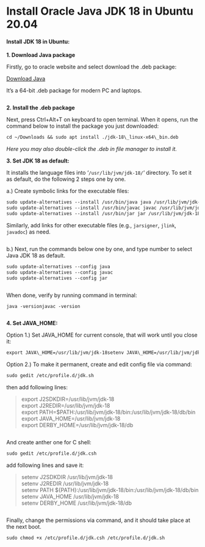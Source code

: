 # Install Oracle Java JDK 18 in Ubuntu 20.04

#### **Install JDK 18 in Ubuntu:**

**1. Download Java package**

Firstly, go to oracle website and select download the .deb package:

[Download Java](https://www.oracle.com/java/technologies/downloads/)

It’s a 64-bit .deb package for modern PC and laptops.

<figure><img src="https://ubuntuhandbook.org/wp-content/uploads/2022/03/download-java-600x202.webp" alt=""><figcaption></figcaption></figure>

**2. Install the .deb package**

Next, press Ctrl+Alt+T on keyboard to open terminal. When it opens, run the command below to install the package you just downloaded:

```txt
cd ~/Downloads && sudo apt install ./jdk-18\_linux-x64\_bin.deb
```

_Here you may also double-click the .deb in file manager to install it._

**3. Set JDK 18 as default:**

It installs the language files into ‘`/usr/lib/jvm/jdk-18/`‘ directory. To set it as default, do the following 2 steps one by one.

a.) Create symbolic links for the executable files:

```txt
sudo update-alternatives --install /usr/bin/java java /usr/lib/jvm/jdk-18/bin/java 1
sudo update-alternatives --install /usr/bin/javac javac /usr/lib/jvm/jdk-18/bin/javac 1
sudo update-alternatives --install /usr/bin/jar jar /usr/lib/jvm/jdk-18/bin/jar 1
```

Similarly, add links for other executable files (e.g., `jarsigner`, `jlink`, `javadoc`) as need.

<figure><img src="https://ubuntuhandbook.org/wp-content/uploads/2022/03/install-java18-default-600x410.webp" alt=""><figcaption></figcaption></figure>

b.) Next, run the commands below one by one, and type number to select Java JDK 18 as default.

```txt
sudo update-alternatives --config java
sudo update-alternatives --config javac
sudo update-alternatives --config jar
```

<figure><img src="https://ubuntuhandbook.org/wp-content/uploads/2022/03/config-javadefault-600x448.webp" alt=""><figcaption></figcaption></figure>

When done, verify by running command in terminal:

```txt
java -versionjavac -version
```

<figure><img src="https://ubuntuhandbook.org/wp-content/uploads/2022/03/verify-java18-600x191.webp" alt=""><figcaption></figcaption></figure>

**4. Set JAVA\_HOME:**

Option 1.) Set JAVA\_HOME for current console, that will work until you close it:

```txt
export JAVA\_HOME=/usr/lib/jvm/jdk-18setenv JAVA\_HOME=/usr/lib/jvm/jdk-18
```

Option 2.) To make it permanent, create and edit config file via command:

```txt
sudo gedit /etc/profile.d/jdk.sh
```

then add following lines:

> export J2SDKDIR=/usr/lib/jvm/jdk-18\
> export J2REDIR=/usr/lib/jvm/jdk-18\
> export PATH=$PATH:/usr/lib/jvm/jdk-18/bin:/usr/lib/jvm/jdk-18/db/bin\
> export JAVA\_HOME=/usr/lib/jvm/jdk-18\
> export DERBY\_HOME=/usr/lib/jvm/jdk-18/db

<figure><img src="https://ubuntuhandbook.org/wp-content/uploads/2022/03/jdk-sh-600x206.webp" alt=""><figcaption></figcaption></figure>

And create anther one for C shell:

```txt
sudo gedit /etc/profile.d/jdk.csh
```

add following lines and save it:

> setenv J2SDKDIR /usr/lib/jvm/jdk-18\
> setenv J2REDIR /usr/lib/jvm/jdk-18\
> setenv PATH ${PATH}:/usr/lib/jvm/jdk-18/bin:/usr/lib/jvm/jdk-18/db/bin\
> setenv JAVA\_HOME /usr/lib/jvm/jdk-18\
> setenv DERBY\_HOME /usr/lib/jvm/jdk-18/db

<figure><img src="https://ubuntuhandbook.org/wp-content/uploads/2022/03/jdk-csh-600x223.webp" alt=""><figcaption></figcaption></figure>

Finally, change the permissions via command, and it should take place at the next boot.

```txt
sudo chmod +x /etc/profile.d/jdk.csh /etc/profile.d/jdk.sh
```
